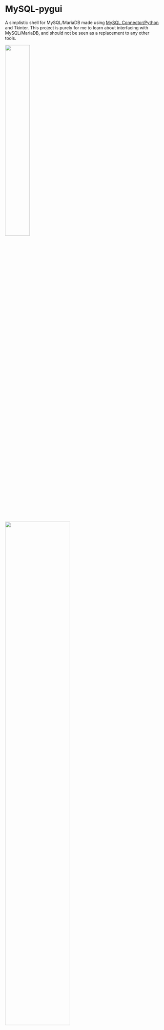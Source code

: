 # MySQL-pygui
A simplistic shell for MySQL/MariaDB made using [MySQL Connector/Python](https://dev.mysql.com/doc/connector-python/en/) and Tkinter. This project is purely for me to learn about interfacing with MySQL/MariaDB, and should not be seen as a replacement to any other tools.
  
<img src="https://i.imgur.com/WxFLbGd.png" width="40%">  
<img src="https://i.imgur.com/7ZPHlVp.png" width="65%">  
  
## How to use
```
pip install mysql-connector-python
```
Also make sure to Tkinter installed if you're on Linux:
```
sudo apt-get install python3-tk
```
Now you can simply extract the code and run the ```main.py``` file.
